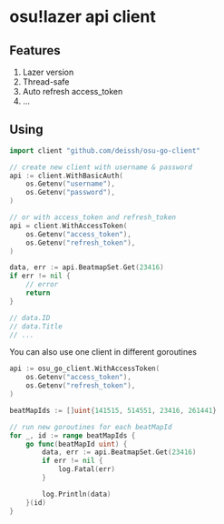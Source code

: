 # osu!lazer api client

## Features

1. Lazer version
2. Thread-safe
3. Auto refresh access_token
4. ...

## Using

```go
import client "github.com/deissh/osu-go-client"
```

```go
// create new client with username & password
api := client.WithBasicAuth(
    os.Getenv("username"),
    os.Getenv("password"),
)

// or with access_token and refresh_token
api = client.WithAccessToken(
    os.Getenv("access_token"),
    os.Getenv("refresh_token"),
)

data, err := api.BeatmapSet.Get(23416)
if err != nil {
    // error
    return
}

// data.ID
// data.Title
// ...
```

You can also use one client in different goroutines

```go
api := osu_go_client.WithAccessToken(
    os.Getenv("access_token"),
    os.Getenv("refresh_token"),
)

beatMapIds := []uint{141515, 514551, 23416, 261441}

// run new goroutines for each beatMapId
for _, id := range beatMapIds {
    go func(beatMapId uint) {
        data, err := api.BeatmapSet.Get(23416)
        if err != nil {
            log.Fatal(err)
        }

        log.Println(data)
    }(id)
}
```
